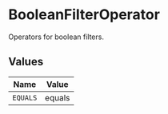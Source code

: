 # BooleanFilterOperator

Operators for boolean filters.


## Values

| Name     | Value    |
| -------- | -------- |
| `EQUALS` | equals   |